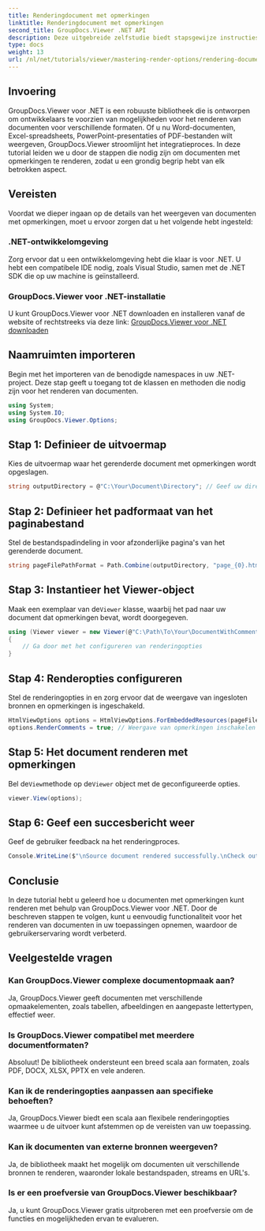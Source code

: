 ```yaml
---
title: Renderingdocument met opmerkingen
linktitle: Renderingdocument met opmerkingen
second_title: GroupDocs.Viewer .NET API
description: Deze uitgebreide zelfstudie biedt stapsgewijze instructies voor het renderen van documenten met opmerkingen in .NET-toepassingen met behulp van de GroupDocs.Viewer-bibliotheek.
type: docs
weight: 13
url: /nl/net/tutorials/viewer/mastering-render-options/rendering-document-comments/
---
```

## Invoering

GroupDocs.Viewer voor .NET is een robuuste bibliotheek die is ontworpen om ontwikkelaars te voorzien van mogelijkheden voor het renderen van documenten voor verschillende formaten. Of u nu Word-documenten, Excel-spreadsheets, PowerPoint-presentaties of PDF-bestanden wilt weergeven, GroupDocs.Viewer stroomlijnt het integratieproces. In deze tutorial leiden we u door de stappen die nodig zijn om documenten met opmerkingen te renderen, zodat u een grondig begrip hebt van elk betrokken aspect.

## Vereisten
Voordat we dieper ingaan op de details van het weergeven van documenten met opmerkingen, moet u ervoor zorgen dat u het volgende hebt ingesteld:

### .NET-ontwikkelomgeving
Zorg ervoor dat u een ontwikkelomgeving hebt die klaar is voor .NET. U hebt een compatibele IDE nodig, zoals Visual Studio, samen met de .NET SDK die op uw machine is geïnstalleerd.

### GroupDocs.Viewer voor .NET-installatie
U kunt GroupDocs.Viewer voor .NET downloaden en installeren vanaf de website of rechtstreeks via deze link:
[GroupDocs.Viewer voor .NET downloaden](https://releases.groupdocs.com/viewer/net/)

## Naamruimten importeren
Begin met het importeren van de benodigde namespaces in uw .NET-project. Deze stap geeft u toegang tot de klassen en methoden die nodig zijn voor het renderen van documenten.

```csharp
using System;
using System.IO;
using GroupDocs.Viewer.Options;
```

## Stap 1: Definieer de uitvoermap
Kies de uitvoermap waar het gerenderde document met opmerkingen wordt opgeslagen.

```csharp
string outputDirectory = @"C:\Your\Document\Directory"; // Geef uw directorypad op
```

## Stap 2: Definieer het padformaat van het paginabestand
Stel de bestandspadindeling in voor afzonderlijke pagina's van het gerenderde document.

```csharp
string pageFilePathFormat = Path.Combine(outputDirectory, "page_{0}.html");
```

## Stap 3: Instantieer het Viewer-object
 Maak een exemplaar van de`Viewer` klasse, waarbij het pad naar uw document dat opmerkingen bevat, wordt doorgegeven.

```csharp
using (Viewer viewer = new Viewer(@"C:\Path\To\Your\DocumentWithComments.docx"))
{
    // Ga door met het configureren van renderingopties
}
```

## Stap 4: Renderopties configureren
Stel de renderingopties in en zorg ervoor dat de weergave van ingesloten bronnen en opmerkingen is ingeschakeld.

```csharp
HtmlViewOptions options = HtmlViewOptions.ForEmbeddedResources(pageFilePathFormat);
options.RenderComments = true; // Weergave van opmerkingen inschakelen
```

## Stap 5: Het document renderen met opmerkingen
 Bel de`View`methode op de`Viewer` object met de geconfigureerde opties.

```csharp
viewer.View(options);
```

## Stap 6: Geef een succesbericht weer
Geef de gebruiker feedback na het renderingproces.

```csharp
Console.WriteLine($"\nSource document rendered successfully.\nCheck output in {outputDirectory}.");
```

## Conclusie
In deze tutorial hebt u geleerd hoe u documenten met opmerkingen kunt renderen met behulp van GroupDocs.Viewer voor .NET. Door de beschreven stappen te volgen, kunt u eenvoudig functionaliteit voor het renderen van documenten in uw toepassingen opnemen, waardoor de gebruikerservaring wordt verbeterd.

## Veelgestelde vragen

### Kan GroupDocs.Viewer complexe documentopmaak aan?
Ja, GroupDocs.Viewer geeft documenten met verschillende opmaakelementen, zoals tabellen, afbeeldingen en aangepaste lettertypen, effectief weer.

### Is GroupDocs.Viewer compatibel met meerdere documentformaten?
Absoluut! De bibliotheek ondersteunt een breed scala aan formaten, zoals PDF, DOCX, XLSX, PPTX en vele anderen.

### Kan ik de renderingopties aanpassen aan specifieke behoeften?
Ja, GroupDocs.Viewer biedt een scala aan flexibele renderingopties waarmee u de uitvoer kunt afstemmen op de vereisten van uw toepassing.

### Kan ik documenten van externe bronnen weergeven?
Ja, de bibliotheek maakt het mogelijk om documenten uit verschillende bronnen te renderen, waaronder lokale bestandspaden, streams en URL's.

### Is er een proefversie van GroupDocs.Viewer beschikbaar?
Ja, u kunt GroupDocs.Viewer gratis uitproberen met een proefversie om de functies en mogelijkheden ervan te evalueren.